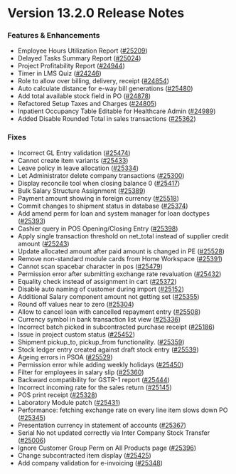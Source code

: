 # Version 13.2.0 Release Notes

### Features & Enhancements

- Employee Hours Utilization Report ([#25209](https://github.com/frappe/shoperprime/pull/25209))
- Delayed Tasks Summary Report ([#25024](https://github.com/frappe/shoperprime/pull/25024))
- Project Profitability Report ([#24944](https://github.com/frappe/shoperprime/pull/24944))
- Timer in LMS Quiz ([#24246](https://github.com/frappe/shoperprime/pull/24246))
- Role to allow over billing, delivery, receipt ([#24854](https://github.com/frappe/shoperprime/pull/24854))
- Auto calculate distance for e-way bill generations ([#25480](https://github.com/frappe/shoperprime/pull/25480))
- Add total available stock field in PO ([#24878](https://github.com/frappe/shoperprime/pull/24878))
- Refactored Setup Taxes and Charges ([#24805](https://github.com/frappe/shoperprime/pull/24805))
- Inpatient Occupancy Table Editable for Healthcare Admin ([#24989](https://github.com/frappe/shoperprime/pull/24989))
- Added Disable Rounded Total in sales transactions ([#25362](https://github.com/frappe/shoperprime/pull/25362))


### Fixes

- Incorrect GL Entry validation ([#25474](https://github.com/frappe/shoperprime/pull/25474))
- Cannot create item variants ([#25433](https://github.com/frappe/shoperprime/pull/25433))
- Leave policy in leave allocation ([#25334](https://github.com/frappe/shoperprime/pull/25334))
- Let Administrator delete company transactions ([#25300](https://github.com/frappe/shoperprime/pull/25300))
- Display reconcile tool when closing balance 0 ([#25417](https://github.com/frappe/shoperprime/pull/25417))
- Bulk Salary Structure Assignment ([#25389](https://github.com/frappe/shoperprime/pull/25389))
- Payment amount showing in foreign currency ([#25518](https://github.com/frappe/shoperprime/pull/25518))
- Commit changes to shipment status in database ([#25374](https://github.com/frappe/shoperprime/pull/25374))
- Add amend perm for loan and system manager for loan doctypes ([#25393](https://github.com/frappe/shoperprime/pull/25393))
- Cashier query in POS Opening/Closing Entry ([#25398](https://github.com/frappe/shoperprime/pull/25398))
- Apply single transaction threshold on net_total instead of supplier credit amount ([#25243](https://github.com/frappe/shoperprime/pull/25243))
- Update allocated amount after paid amount is changed in PE ([#25528](https://github.com/frappe/shoperprime/pull/25528))
- Remove non-standard module cards from Home Workspace ([#25391](https://github.com/frappe/shoperprime/pull/25391))
- Cannot scan spacebar character in pos ([#25479](https://github.com/frappe/shoperprime/pull/25479))
- Permission error after submitting exchange rate revaluation ([#25432](https://github.com/frappe/shoperprime/pull/25432))
- Equality check instead of assignment in cart ([#25372](https://github.com/frappe/shoperprime/pull/25372))
- Disable auto naming of customer during import ([#25152](https://github.com/frappe/shoperprime/pull/25152))
- Additional Salary component amount not getting set ([#25355](https://github.com/frappe/shoperprime/pull/25355))
- Round off values near to zero ([#25304](https://github.com/frappe/shoperprime/pull/25304))
- Allow to cancel loan with cancelled repayment entry ([#25508](https://github.com/frappe/shoperprime/pull/25508))
- Currency symbol in bank transaction list view ([#25336](https://github.com/frappe/shoperprime/pull/25336))
- Incorrect batch picked in subcontracted purchase receipt ([#25186](https://github.com/frappe/shoperprime/pull/25186))
- Issue in project custom status ([#25452](https://github.com/frappe/shoperprime/pull/25452))
- Shipment pickup_to, pickup_from functionality. ([#25359](https://github.com/frappe/shoperprime/pull/25359))
- Stock ledger entry created against draft stock entry ([#25539](https://github.com/frappe/shoperprime/pull/25539))
- Ageing errors in PSOA ([#25529](https://github.com/frappe/shoperprime/pull/25529))
- Permission error while adding weekly holidays ([#25450](https://github.com/frappe/shoperprime/pull/25450))
- Filter for employees in salary slip ([#25360](https://github.com/frappe/shoperprime/pull/25360))
- Backward compatibility for GSTR-1 report ([#25444](https://github.com/frappe/shoperprime/pull/25444))
- Incorrect incoming rate for the sales return ([#25145](https://github.com/frappe/shoperprime/pull/25145))
- POS print receipt ([#25328](https://github.com/frappe/shoperprime/pull/25328))
- Laboratory Module patch ([#25431](https://github.com/frappe/shoperprime/pull/25431))
- Performance: fetching exchange rate on every line item slows down PO ([#25345](https://github.com/frappe/shoperprime/pull/25345))
- Presentation currency in statement of accounts ([#25367](https://github.com/frappe/shoperprime/pull/25367))
- Serial No not updated correctly via Inter Company Stock Transfer ([#25006](https://github.com/frappe/shoperprime/pull/25006))
- Ignore Customer Group Perm on All Products page ([#25396](https://github.com/frappe/shoperprime/pull/25396))
- Change subcontracted item display ([#25425](https://github.com/frappe/shoperprime/pull/25425))
- Add company validation for e-invoicing ([#25348](https://github.com/frappe/shoperprime/pull/25348))
